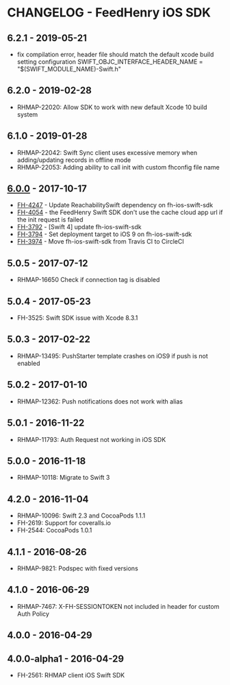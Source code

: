 # CHANGELOG - FeedHenry iOS SDK

## 6.2.1 - 2019-05-21
* fix compilation error, header file should match the default xcode build setting configuration SWIFT_OBJC_INTERFACE_HEADER_NAME = "$(SWIFT_MODULE_NAME)-Swift.h"

## 6.2.0 - 2019-02-28
* RHMAP-22020: Allow SDK to work with new default Xcode 10 build system

## 6.1.0 - 2019-01-28
* RHMAP-22042: Swift Sync client uses excessive memory when adding/updating records in offline mode
* RHMAP-22053: Adding ability to call init with custom fhconfig file name

## [6.0.0](https://issues.jboss.org/issues/?jql=project%20%3D%20FH%20AND%20fixVersion%20%3D%20ios-swift-6.0.0) - 2017-10-17

* [FH-4247](https://issues.jboss.org/browse/FH-4247) - Update ReachabilitySwift dependency on fh-ios-swift-sdk
* [FH-4054](https://issues.jboss.org/browse/FH-4054) - the FeedHenry Swift SDK don't use the cache cloud app url if the init request is failed
* [FH-3792](https://issues.jboss.org/browse/FH-3792) - [Swift 4] update fh-ios-swift-sdk
* [FH-3794](https://issues.jboss.org/browse/FH-3794) - Set deployment target to iOS 9 on fh-ios-swift-sdk
* [FH-3974](https://issues.jboss.org/browse/FH-3974) - Move fh-ios-swift-sdk from Travis CI to CircleCI

## 5.0.5 - 2017-07-12
* RHMAP-16650 Check if connection tag is disabled

## 5.0.4 - 2017-05-23
* FH-3525: Swift SDK issue with Xcode 8.3.1

## 5.0.3 - 2017-02-22
* RHMAP-13495: PushStarter template crashes on iOS9 if push is not enabled

## 5.0.2 - 2017-01-10
* RHMAP-12362: Push notifications does not work with alias

## 5.0.1 - 2016-11-22
* RHMAP-11793: Auth Request not working in iOS SDK

## 5.0.0 - 2016-11-18
* RHMAP-10118: Migrate to Swift 3

## 4.2.0 - 2016-11-04
* RHMAP-10096: Swift 2.3 and CocoaPods 1.1.1
* FH-2619: Support for coveralls.io
* FH-2544: CocoaPods 1.0.1

## 4.1.1 - 2016-08-26
* RHMAP-9821: Podspec with fixed versions

## 4.1.0 - 2016-06-29
* RHMAP-7467: X-FH-SESSIONTOKEN not included in header for custom Auth Policy

## 4.0.0 - 2016-04-29

## 4.0.0-alpha1 - 2016-04-29
* FH-2561: RHMAP client iOS Swift SDK
